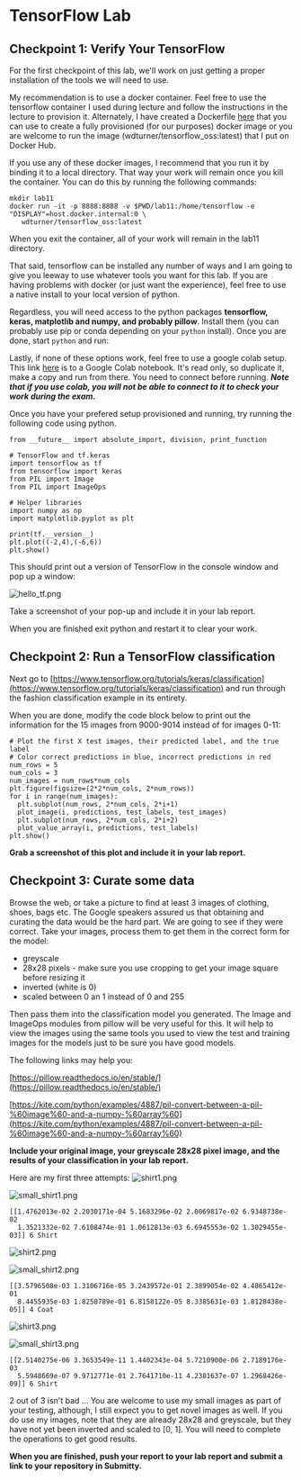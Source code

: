 # TensorFlow Lab

## Checkpoint 1: Verify Your TensorFlow

For the first checkpoint of this lab, we'll work on just getting a proper installation of the tools we will need to use.

My recommendation is to use a docker container. Feel free to use the tensorflow container I used during lecture and follow the instructions in the lecture to provision it. Alternately, I have created a Dockerfile [here](https://github.com/rcos/CSCI-4470-OpenSource/blob/master/Modules/11.TensorFlow/TensorFlow/Dockerfile) that you can use to create 
a fully provisioned (for our purposes) docker image or you are welcome to run the image (wdturner/tensorflow_oss:latest) that I put on Docker Hub.

If you use any of these docker images, I recommend that you run it by binding it to a local directory. That way your work will remain once you kill the container. You can do this by running the following commands:

```
mkdir lab11
docker run -it -p 8888:8888 -v $PWD/lab11:/home/tensorflow -e "DISPLAY"=host.docker.internal:0 \
   wdturner/tensorflow_oss:latest
```

When you exit the container, all of your work will remain in the lab11 directory.

That said, tensorflow can be installed any number of ways and
I am going to give you leeway to use whatever tools you want for this lab. If you are having problems with docker (or just want the experience), feel free to use a native install to your local version of python.

Regardless, you will need access to the python packages **tensorflow, keras, matplotlib and numpy, and probably pillow**. Install them (you can probably use pip or conda depending on your `python` install). Once you are done, start `python` and run:

Lastly, if none of these options work, feel free to use a google colab setup. This link [here](https://colab.research.google.com/drive/14zt6fD9o0nxx7W9dVe6P0NVzX9QPc-_8?usp=sharing) is to a Google Colab notebook. It's read only, so duplicate it, make a copy and run from there. You need to connect before running.
***Note that if you use colab, you will not be able to connect to it to check your work during the exam.***

Once you have your prefered setup provisioned and running, try running the following code using python.

```
from __future__ import absolute_import, division, print_function

# TensorFlow and tf.keras
import tensorflow as tf
from tensorflow import keras
from PIL import Image
from PIL import ImageOps

# Helper libraries
import numpy as np
import matplotlib.pyplot as plt

print(tf.__version__)
plt.plot((-2,4),(-6,6))
plt.show()
```
This should print out a version of TensorFlow in the console window and pop up a window:

![hello_tf.png](hello_tf.png)

Take a screenshot of your pop-up and include it in your lab report.

When you are finished exit python and restart it to clear your work.

## Checkpoint 2: Run a TensorFlow classification

Next go to [https://www.tensorflow.org/tutorials/keras/classification](https://www.tensorflow.org/tutorials/keras/classification)
and run through the fashion classification example in its entirety. 

When you are done, modify the code block below to print out the information for
the 15 images from 9000-9014 instead of for images 0-11:

```
# Plot the first X test images, their predicted label, and the true label
# Color correct predictions in blue, incorrect predictions in red
num_rows = 5
num_cols = 3
num_images = num_rows*num_cols
plt.figure(figsize=(2*2*num_cols, 2*num_rows))
for i in range(num_images):
  plt.subplot(num_rows, 2*num_cols, 2*i+1)
  plot_image(i, predictions, test_labels, test_images)
  plt.subplot(num_rows, 2*num_cols, 2*i+2)
  plot_value_array(i, predictions, test_labels)
plt.show()
```

**Grab a screenshot of this plot and include it in your lab report.**

## Checkpoint 3: Curate some data

Browse the web, or take a picture to find at least 3 images of clothing, shoes, bags etc. The Google speakers assured us that obtaining and curating the data
would be the hard part. We are going to see if they were correct. Take your images, process them to get them in the correct form for the model:

- greyscale
- 28x28 pixels - make sure you use cropping to get your image square before resizing it 
- inverted (white is 0)
- scaled between 0 an 1 instead of 0 and 255
 
Then pass them into the classification model you generated. The Image and ImageOps modules from pillow will be very useful for this. It will help to view the images using the same tools you used to view the test and training images for the models just to be sure you have good models.

The following links may help you:

[https://pillow.readthedocs.io/en/stable/](https://pillow.readthedocs.io/en/stable/)

[https://kite.com/python/examples/4887/pil-convert-between-a-pil-%60image%60-and-a-numpy-%60array%60](https://kite.com/python/examples/4887/pil-convert-between-a-pil-%60image%60-and-a-numpy-%60array%60)

**Include your original image, your greyscale 28x28 pixel image, and the results of your classification in your lab report.**

Here are my first three attempts:
![shirt1.png](shirt1.png)

![small_shirt1.png](small_shirt1.png)

```
[[1.4762013e-02 2.2030171e-04 5.1683296e-02 2.0069817e-02 6.9348738e-02
  1.3521332e-02 7.6108474e-01 1.0612813e-03 6.6945553e-02 1.3029455e-03]] 6 Shirt
```

![shirt2.png](shirt2.png)

![small_shirt2.png](small_shirt2.png)

```
[[3.5796508e-03 1.3106716e-05 3.2439572e-01 2.3899054e-02 4.4865412e-01
  8.4455935e-03 1.8258789e-01 6.8158122e-05 8.3385631e-03 1.8128438e-05]] 4 Coat
```

![shirt3.png](shirt3.png)

![small_shirt3.png](small_shirt3.png)

```
[[2.5140275e-06 3.3653549e-11 1.4402343e-04 5.7210900e-06 2.7189176e-03
  5.5948669e-07 9.9712771e-01 2.7641710e-11 4.2381637e-07 1.2968426e-09]] 6 Shirt
```
2 out of 3 isn't bad ... You are welcome to use my small images as part of your testing, although, I still expect you to get novel images as well. If you do use my images, note that they are already 28x28 and greyscale, but they have not yet been inverted and scaled to [0, 1]. You will need to complete the operations to get good results.

**When you are finished, push your report to your lab report and submit a link to your repository in Submitty.**



